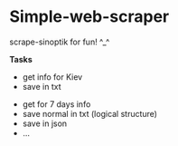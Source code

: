# Simple-web-scraper
scrape-sinoptik for fun! ^_^

**Tasks**
+ get info for Kiev
+ save in txt
- get for 7 days info 
- save normal in txt (logical structure)
- save in json 
- ...

